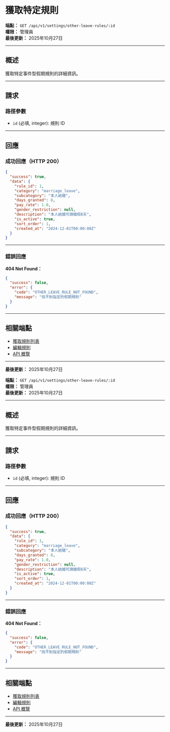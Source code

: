 # 獲取特定規則

**端點：** `GET /api/v1/settings/other-leave-rules/:id`  
**權限：** 管理員  
**最後更新：** 2025年10月27日

---

## 概述

獲取特定事件型假期規則的詳細資訊。

---

## 請求

### 路徑參數

- `id` (必填, integer): 規則 ID

---

## 回應

### 成功回應（HTTP 200）

```json
{
  "success": true,
  "data": {
    "rule_id": 1,
    "category": "marriage_leave",
    "subcategory": "本人結婚",
    "days_granted": 8,
    "pay_rate": 1.0,
    "gender_restriction": null,
    "description": "本人結婚可請婚假8天",
    "is_active": true,
    "sort_order": 1,
    "created_at": "2024-12-01T00:00:00Z"
  }
}
```

---

### 錯誤回應

**404 Not Found：**
```json
{
  "success": false,
  "error": {
    "code": "OTHER_LEAVE_RULE_NOT_FOUND",
    "message": "找不到指定的假期規則"
  }
}
```

---

## 相關端點

- [獲取規則列表](./獲取規則列表.md)
- [編輯規則](./編輯規則.md)
- [API 概覽](./_概覽.md)

---

**最後更新：** 2025年10月27日



**端點：** `GET /api/v1/settings/other-leave-rules/:id`  
**權限：** 管理員  
**最後更新：** 2025年10月27日

---

## 概述

獲取特定事件型假期規則的詳細資訊。

---

## 請求

### 路徑參數

- `id` (必填, integer): 規則 ID

---

## 回應

### 成功回應（HTTP 200）

```json
{
  "success": true,
  "data": {
    "rule_id": 1,
    "category": "marriage_leave",
    "subcategory": "本人結婚",
    "days_granted": 8,
    "pay_rate": 1.0,
    "gender_restriction": null,
    "description": "本人結婚可請婚假8天",
    "is_active": true,
    "sort_order": 1,
    "created_at": "2024-12-01T00:00:00Z"
  }
}
```

---

### 錯誤回應

**404 Not Found：**
```json
{
  "success": false,
  "error": {
    "code": "OTHER_LEAVE_RULE_NOT_FOUND",
    "message": "找不到指定的假期規則"
  }
}
```

---

## 相關端點

- [獲取規則列表](./獲取規則列表.md)
- [編輯規則](./編輯規則.md)
- [API 概覽](./_概覽.md)

---

**最後更新：** 2025年10月27日



